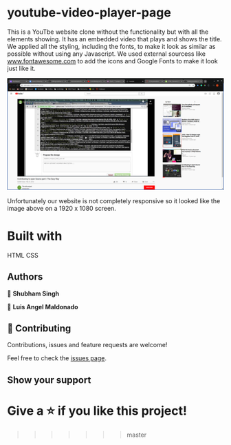 # youtube-video-player-page

This is a YouTbe website clone without the functionality but with all the elements showing. It has an embedded video that plays and shows the title. We applied all the styling, including the fonts, to make it look as similar as possible without using any Javascript. We used external sourcess like www.fontawesome.com to add the icons and Google Fonts to make it look just like it.

![screenshot](https://github.com/lmaldonadoch/youtube-video-player-page/blob/features/images/screenshot.png)

Unfortunately our website is not completely responsive so it looked like the image above on a 1920 x 1080 screen.

# Built with

HTML
CSS

## Authors

👤 **Shubham Singh**


👤 **Luis Angel Maldonado**


## 🤝 Contributing

Contributions, issues and feature requests are welcome!

Feel free to check the [issues page](issues/).

## Show your support

Give a ⭐️ if you like this project!
=======
>>>>>>> master

